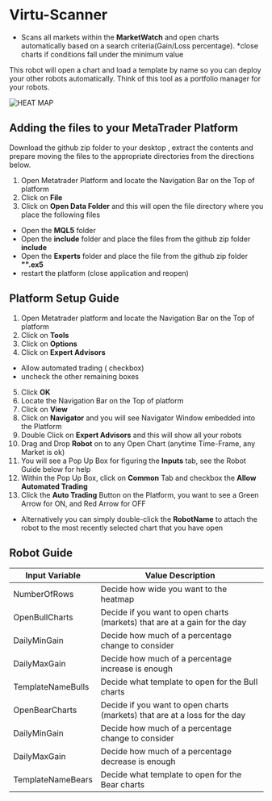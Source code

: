 # Virtu-Scanner
* Scans all markets within the **MarketWatch** and open charts automatically based on a search criteria(Gain/Loss percentage).
*close charts if conditions fall under the minimum value 

This robot will open a chart and load a template by name so you can deploy your other robots automatically. Think of this tool as a portfolio manager for your robots.


![HEAT MAP](https://charts.mql5.com/20/171/btcusdt-m1-genesis-markets-lp.png)

## Adding the files to your MetaTrader Platform
Download the github zip folder to your desktop , extract the contents and prepare moving the files to the appropriate directories from the directions below.
1. Open Metatrader Platform and locate the Navigation Bar on the Top of platform
2. Click on **File**
3. Click on **Open Data Folder** and this will open the file directory where you place the following files
  * Open the **MQL5** folder
  * Open the **include** folder and place the files from the github zip folder **include** 
  * Open the **Experts** folder and place the file from the github zip folder **"".ex5** 
  * restart the platform (close application and reopen)
  
## Platform Setup Guide
1. Open Metatrader platform and locate the Navigation Bar on the Top of platform
2. Click on **Tools**
3. Click on **Options**
4. Click on **Expert Advisors**
  * Allow automated trading ( checkbox)
  * uncheck the other remaining boxes
5. Click **OK**
6. Locate the Navigation Bar on the Top of platform
7. Click on **View**
8. Click on **Navigator** and you will see Navigator Window embedded into the Platform
9. Double Click on **Expert Advisors** and this will show all your robots
10. Drag and Drop **Robot** on to any Open Chart (anytime Time-Frame, any Market is ok)
11. You will see a Pop Up Box for figuring the **Inputs** tab, see the Robot Guide below for help
12. Within the Pop Up Box, click on **Common** Tab and checkbox the **Allow Automated Trading**
13. Click the **Auto Trading** Button on the Platform, you want to see a Green Arrow for ON, and Red Arrow for OFF
  * Alternatively you can simply double-click the **RobotName** to attach the robot to the most recently selected chart that you have open
  
## Robot Guide 
| Input Variable | Value Description |
| ----------- | ----------- |
|NumberOfRows | Decide how wide you want to the heatmap|
|OpenBullCharts | Decide if you want to open charts (markets) that are at a gain for the day|
|DailyMinGain | Decide how much of a percentage change to consider |
|DailyMaxGain | Decide how much of a percentage increase is enough |
|TemplateNameBulls | Decide what template to open for the Bull charts |
|OpenBearCharts | Decide if you want to open charts (markets) that are at a loss for the day|
|DailyMinGain | Decide how much of a percentage change to consider |
|DailyMaxGain | Decide how much of a percentage decrease is enough |
|TemplateNameBears | Decide what template to open for the Bear charts |







